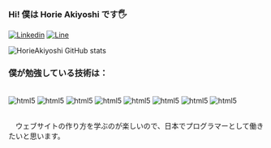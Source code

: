 ### Hi! 僕は Horie Akiyoshi です🖐️

[![Linkedin](https://img.shields.io/badge/LinkedIn-0077B5?style=for-the-badge&logo=linkedin&logoColor=white)](https:linkedin.com/in/akiyoshi-horie-610967339)
[![Line](https://img.shields.io/badge/Line-00C300?style=for-the-badge&logo=line&logoColor=white)](https://line.me/ti/Vwmqqw0g1M)


![HorieAkiyoshi GitHub stats](https://github-readme-stats.vercel.app/api?username=HorieAkiyoshi&show_icons=true&theme=synthwave)

### 僕が勉強している技術は：

<div style="display: inline_block"><br/>
    <img align="center" alt="html5" src="https://img.shields.io/badge/HTML5-E34F26?style=for-the-badge&logo=html5&logoColor=white" />
    <img align="center" alt="html5" src="https://img.shields.io/badge/CSS3-1572B6?style=for-the-badge&logo=css3&logoColor=white" />
    <img align="center" alt="html5" src="https://img.shields.io/badge/JavaScript-F7DF1E?style=for-the-badge&logo=javascript&logoColor=black" />
    <img align="center" alt="html5" src="https://img.shields.io/badge/TypeScript-007ACC?style=for-the-badge&logo=typescript&logoColor=white" />
    <img align="center" alt="html5" src="https://img.shields.io/badge/React-20232A?style=for-the-badge&logo=react&logoColor=61DAFB" />
    <img align="center" alt="html5" src="https://img.shields.io/badge/Tailwind_CSS-38B2AC?style=for-the-badge&logo=tailwind-css&logoColor=white" />
    <img align="center" alt="html5" src="https://img.shields.io/badge/PHP-777BB4?style=for-the-badge&logo=php&logoColor=white" />
    <img align="center" alt="html5" src="https://img.shields.io/badge/MySQL-00000F?style=for-the-badge&logo=mysql&logoColor=white" />
</div><br/>

　ウェブサイトの作り方を学ぶのが楽しいので、日本でプログラマーとして働きたいと思います。

